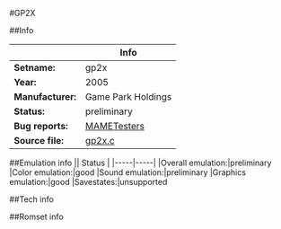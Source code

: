 #GP2X

##Info

||Info|
|-----|-----|
|**Setname:**|gp2x
|**Year:**|2005
|**Manufacturer:**|Game Park Holdings
|**Status:**|preliminary
|**Bug reports:**|[MAMETesters](http://mametesters.org/view_all_set.php?type=1&temporary=y&search=gp2x.c)
|**Source file:**|[gp2x.c](https://github.com/mamedev/mame/blob/master/src/mess/drivers/gp2x.c)

##Emulation info
|| Status |
|-----|-----|
|Overall emulation:|preliminary
|Color emulation:|good
|Sound emulation:|preliminary
|Graphics emulation:|good
|Savestates:|unsupported

##Tech info

##Romset info

<!--- START OF EDITED COMMENT DO NOT TOUCH TEXT ABOVE-->
